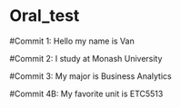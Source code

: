 # Oral_test

#Commit 1: Hello my name is Van

#Commit 2: I study at Monash University

#Commit 3: My major is Business Analytics

#Commit 4B: My favorite unit is ETC5513